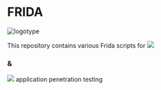 # FRIDA
![logotype](https://user-images.githubusercontent.com/55582462/165895156-ae08ccdf-7342-4976-bc9f-9c22bb516f27.svg)


This repository contains various Frida scripts for <img src="https://img.shields.io/badge/Android-3DDC84?style=flat&logo=Android&logoColor=white"><h3>&</h3><img src="https://img.shields.io/badge/iOS-000000?style=flat&logo=iOS&logoColor=white"> application penetration testing
  
  
